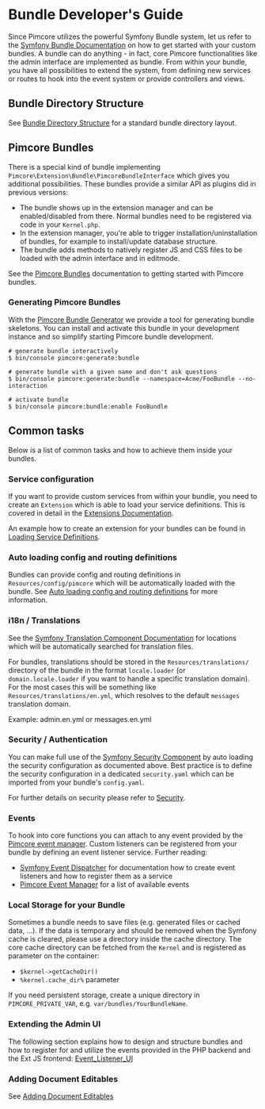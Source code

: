 # Bundle Developer's Guide

Since Pimcore utilizes the powerful Symfony Bundle system, let us refer to the [Symfony Bundle Documentation](https://symfony.com/doc/5.2/bundles.html) on how
to get started with your custom bundles. A bundle can do anything - in fact, core Pimcore functionalities like the admin
interface are implemented as bundle. From within your bundle, you have all possibilities to extend the system, from
defining new services or routes to hook into the event system or provide controllers and views.


## Bundle Directory Structure

See [Bundle Directory Structure](https://symfony.com/doc/5.2/bundles.html#bundle-directory-structure) for a standard
bundle directory layout.


## Pimcore Bundles

There is a special kind of bundle implementing `Pimcore\Extension\Bundle\PimcoreBundleInterface` which gives you additional
possibilities. These bundles provide a similar API as plugins did in previous versions:

* The bundle shows up in the extension manager and can be enabled/disabled from there. Normal bundles need to be registered
  via code in your `Kernel.php`.
* In the extension manager, you're able to trigger installation/uninstallation of bundles, for example to install/update 
  database structure.
* The bundle adds methods to natively register JS and CSS files to be loaded with the admin interface and in editmode. 

See the [Pimcore Bundles](./05_Pimcore_Bundles) documentation to getting started with Pimcore bundles.

### Generating Pimcore Bundles

With the [Pimcore Bundle Generator](https://github.com/pimcore/bundle-generator) we provide a tool for generating bundle
skeletons. You can install and activate this bundle in your development instance and so simplify starting Pimcore bundle 
development.  

```
# generate bundle interactively
$ bin/console pimcore:generate:bundle

# generate bundle with a given name and don't ask questions
$ bin/console pimcore:generate:bundle --namespace=Acme/FooBundle --no-interaction

# activate bundle
$ bin/console pimcore:bundle:enable FooBundle
```

## Common tasks

Below is a list of common tasks and how to achieve them inside your bundles. 

### Service configuration

If you want to provide custom services from within your bundle, you need to create an `Extension` which is able to load
your service definitions. This is covered in detail in the [Extensions Documentation](https://symfony.com/doc/5.2/bundles/extension.html).

An example how to create an extension for your bundles can be found in
[Loading Service Definitions](./01_Loading_Service_Definitions.md).


### Auto loading config and routing definitions

Bundles can provide config and routing definitions in `Resources/config/pimcore` which will be automatically loaded with
the bundle. See [Auto loading config and routing definitions](./03_Auto_Loading_Config_And_Routing_Definitions.md) for
more information.


### i18n / Translations

See the [Symfony Translation Component Documentation](https://symfony.com/doc/5.2/translation.html#translation-resource-file-names-and-locations)
for locations which will be automatically searched for translation files.

For bundles, translations should be stored in the `Resources/translations/` directory of the bundle in the format `locale.loader`
(or `domain.locale.loader` if you want to handle a specific translation domain). For the most cases this will be something
like `Resources/translations/en.yml`, which resolves to the default `messages` translation domain.

Example: admin.en.yml or messages.en.yml


### Security / Authentication

You can make full use of the [Symfony Security Component](https://symfony.com/doc/5.2/security.html) by auto loading
the security configuration as documented above. Best practice is to define the security configuration in a dedicated
`security.yaml` which can be imported from your bundle's `config.yaml`.

For further details on security please refer to [Security](../../19_Development_Tools_and_Details/10_Security_Authentication/README.md).


### Events

To hook into core functions you can attach to any event provided by the [Pimcore event manager](../11_Event_API_and_Event_Manager.md).
Custom listeners can be registered from your bundle by defining an event listener service. Further reading:
 
* [Symfony Event Dispatcher](https://symfony.com/doc/5.2/event_dispatcher.html) for documentation how to create event
   listeners and how to register them as a service
* [Pimcore Event Manager](../11_Event_API_and_Event_Manager.md) for a list of available events


### Local Storage for your Bundle

Sometimes a bundle needs to save files (e.g. generated files or cached data, ...). If the data is temporary and should be
removed when the Symfony cache is cleared, please use a directory inside the cache directory. The core cache directory can
be fetched from the `Kernel` and is registered as parameter on the container:

* `$kernel->getCacheDir()`
* `%kernel.cache_dir%` parameter

If you need persistent storage, create a unique directory in `PIMCORE_PRIVATE_VAR`, e.g. `var/bundles/YourBundleName`.

### Extending the Admin UI

The following section explains how to design and structure bundles and how to register for and utilize the events provided
in the PHP backend and the Ext JS frontend: [Event_Listener_UI](./06_Event_Listener_UI.md)

### Adding Document Editables

See [Adding Document Editables](./09_Adding_Document_Editables.md)

